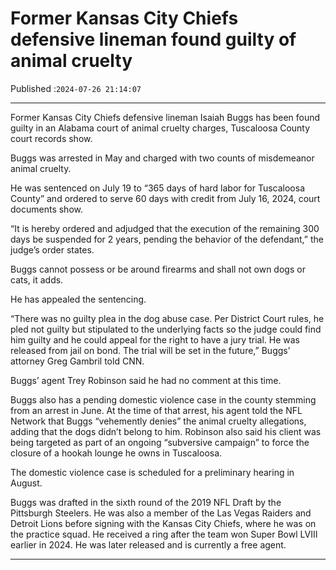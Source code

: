 # Former Kansas City Chiefs defensive lineman found guilty of animal cruelty

Published :`2024-07-26 21:14:07`

---

Former Kansas City Chiefs defensive lineman Isaiah Buggs has been found guilty in an Alabama court of animal cruelty charges, Tuscaloosa County court records show.

Buggs was arrested in May and charged with two counts of misdemeanor animal cruelty.

He was sentenced on July 19 to “365 days of hard labor for Tuscaloosa County” and ordered to serve 60 days with credit from July 16, 2024, court documents show.

“It is hereby ordered and adjudged that the execution of the remaining 300 days be suspended for 2 years, pending the behavior of the defendant,” the judge’s order states.

Buggs cannot possess or be around firearms and shall not own dogs or cats, it adds.

He has appealed the sentencing.

“There was no guilty plea in the dog abuse case. Per District Court rules, he pled not guilty but stipulated to the underlying facts so the judge could find him guilty and he could appeal for the right to have a jury trial. He was released from jail on bond. The trial will be set in the future,” Buggs’ attorney Greg Gambril told CNN.

Buggs’ agent Trey Robinson said he had no comment at this time.

Buggs also has a pending domestic violence case in the county stemming from an arrest in June. At the time of that arrest, his agent told the NFL Network that Buggs “vehemently denies” the animal cruelty allegations, adding that the dogs didn’t belong to him. Robinson also said his client was being targeted as part of an ongoing “subversive campaign” to force the closure of a hookah lounge he owns in Tuscaloosa.

The domestic violence case is scheduled for a preliminary hearing in August.

Buggs was drafted in the sixth round of the 2019 NFL Draft by the Pittsburgh Steelers. He was also a member of the Las Vegas Raiders and Detroit Lions before signing with the Kansas City Chiefs, where he was on the practice squad. He received a ring after the team won Super Bowl LVIII earlier in 2024. He was later released and is currently a free agent.

---

